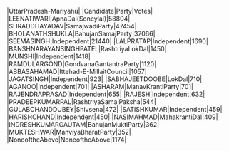  
|UttarPradesh-Mariyahu|
|Candidate|Party|Votes|
|LEENATIWARI|ApnaDal(Soneylal)|58804|
|SHRADDHAYADAV|SamajwadiParty|47454|
|BHOLANATHSHUKLA|BahujanSamajParty|37066|
|SEEMASINGH|Independent|21440|
|LALPRATAP|Independent|1690|
|BANSHNARAYANSINGHPATEL|RashtriyaLokDal|1450|
|MUNSHI|Independent|1418|
|RAMDULARGOND|GondvanaGantantraParty|1120|
|ABBASAHAMAD|Ittehad-E-MillaitCouncil|1057|
|JAGATSINGH|Independent|923|
|SABHAJEETDOOBE|LokDal|710|
|AGANOO|Independent|701|
|ASHARAM|ManavKrantiParty|701|
|RAJENDRAPRASAD|Independent|655|
|RAJESH|Independent|632|
|PRADEEPKUMARPAL|RashtriyaSamajPaksha|544|
|GULABCHANDDUBEY|Shivsena|472|
|SATISHKUMAR|Independent|459|
|HARISHCHAND|Independent|450|
|NASIMAHMAD|MahakrantiDal|409|
|INDRESHKUMARGAUTAM|BahujanMuktiParty|362|
|MUKTESHWAR|ManviyaBharatParty|352|
|NoneoftheAbove|NoneoftheAbove|1174|
